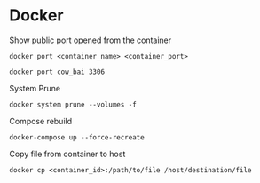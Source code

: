 # Docker

Show public port opened from the container

    docker port <container_name> <container_port>
    
    docker port cow_bai 3306

System Prune

    docker system prune --volumes -f

Compose rebuild

    docker-compose up --force-recreate

Copy file from container to host

    docker cp <container_id>:/path/to/file /host/destination/file